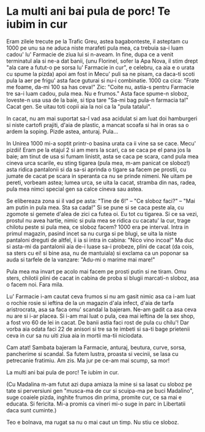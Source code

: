 # La multi ani bai pula de porc! Te iubim in cur

Eram zilele trecute pe la Trafic Greu, astea bagabonteste, il asteptam cu 1000 pe unu sa ne aduca niste marafeti pula mea, ca trebuia sa-i luam cadou' lu' Farmacie de ziua lui si n-aveam. In fine, dupa ce a venit terminatul ala si ne-a dat banii, (unu Florinel, sofer la Apa Nova, il stim drept "ala care a futut-o pe sorsa lu' Farmacie in cur", e celebru, ca aia e o urata cu spume la pizda) apoi am fost in Mecu' puli sa ne pisam, ca daca-ti scoti pula la aer pe frigu' asta face guturai si nu-i combinatie. 1000 ca cica: "Frate me foame, da-mi 100 sa has ceva!" Zic: "Coite nu, astia-s pentru Farmacie tre sa-i luam cadou, pula mea. Nu e frumos." Asta face spume-n sloboz, loveste-n usa usa de la baie, si tipa tare "Sa-mi bag pula-n farmacia ta!" Cacat gen. Se uitau toti copii aia la noi ca la "pula tatalui".

In cacat, nu am mai suportat sa-l vad asa acidulat si am luat doi hamburgeri si niste cartofi prajiti, d'aia de plastic, a mancat scoafa si hai in oras sa o ardem la soping. Pizde astea, anturaj. Pula...

In Unirea 1000 mi-a soptit printr-o basina urata ca ii vine sa se cace. Mecu' pizdii! Eram pe la etajul 2 si am mers la scari, ca se caca pe el pana jos la baie; am tinut de usa si fumam linistit, asta se caca pe scara, cand pula mea cineva urca scarile, eu sting tigarea (pula mea, m-am panicat ce sloboz!) asta ridica pantalonii si da sa-si aprinda o tigare sa facem pe prostii, cu jumate de cacat pe scara in speranta ca nu se prinde nimeni. Ne uitam pe pereti, vorbeam astea; lumea urca, se uita la cacat, stramba din nas, radea, pula mea nimci special gen sa calce cineva sau astea.

Se elibereaza zona si il vad pe asta: "Tine de 6!" – "Ce sloboz faci?" – "Mai am putin in pula mea. Sta sa cada!" Si se pune si se caca peste ala, cu zgomote si gemete d'alea de zici ca futea oi. Eu tot cu tigarea. Si ce sa vezi, prostul nu avea hartie, nimic si pula mea se ridica cu cacatu' la cur, trage chilotu peste si pula mea, ce sloboz facem? 1000 era pe interval. Intra in primul magazin, pasind incet sa nu curga si pe blugi, se uita la niste pantaloni dreguti de altfel, ii ia si intra in cabina: "Nico vino incoa!" Ma duc si asta-mi da pantalonii aia de-i luase sa-i probeze, plini de cacat (da cois, sa sters cu ei! si bine asa, nu de mantuiala) si exclama ca un poponar sa auda si tarfele de la vanzare: "Adu-mi o marime mai mare!"

Pula mea ma invart pe acolo mai facem pe prosti putin si ne tiram. Omu sters, chilotii plini de cacat in cabina de proba si blugii marcati-n sloboz, asa o facem noi. Fara mila.

Lu' Farmacie i-am cautat ceva frumos si nu am gasit nimic asa ca i-am luat o rochie rosie si ieftina de la un magazin d'ala infect, d'aia de tarfa aristrocrata, asa sa faca omu' scandal la bajeram. Ne-am gadit ca asa ceva nu are si i-ar placea. Si i-am mai luat o pula, cea mai ieftina de la sex shop, a fost vro 60 de lei in cacat. De banii astia faci rost de pula cu chilu'! Dar vorba aia odata faci 22 de anisori si tre sa te imbeti si sa-ti bage prietenii ceva in cur sa nu uiti ziua aia in mortii ma-tii niciodata.

Cam atat! Sambata bajeram la Farmacie, anturaj, beutura, curve, sorsa, pancherime si scandal. Sa futem lustra, proasta si vecinii, se lasa cu petrecanie fratimiu. Am zis. Ma jur pe ce-am mai scump, sa mor!

La multi ani bai pula de porc! Te iubim in cur.

(Cu Madalina m-am futut azi dupa amiaza la mine si sa lasat cu sloboz pe tate si perversiuni gen "musca-ma de cur si scuipa-ma pe buci Madalino", suge coaiele pizda, inghite frumos din prima, promite cur, ce sa mai e educata. Si fericita. Mi-a promis ca vineri mi-o suge in parc in Libertatii daca sunt cuminte.)

Teo e bolnava, ma rugat sa nu o mai caut un timp. Nu stiu ce sloboz.